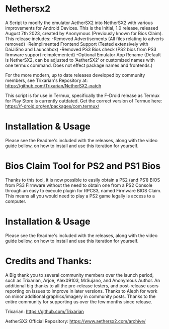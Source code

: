 # Nethersx2

A Script to modify the emulator AetherSX2 into NetherSX2 with various improvements for Android Devices. This is the Initial, 1.0 release, released August 7th 2023, created by Anonymous (Previously known for Bios Claim). This release includes:
-Removed Advertisements (All files relating to adverts removed)
-Reimplimented Frontend Support (Tested extensively with DaiJiSho and Launchbox)
-Removed PS3 Bios check (PS2 bios from PS3 firmware support reimplemented)
-Optional Emulator App Rename (Default is NetherSX2, can be adjusted to ‘AetherSX2’ or customized names with one termux command. Does not effect package names and frontends.)

For the more modern, up to date releases developed by community members, see Trixarian's Repository at: https://github.com/Trixarian/NetherSX2-patch

This script is for use in Termux, specifically the F-Droid release as Termux for Play Store is currently outdated. Get the correct version of Termux here: https://f-droid.org/en/packages/com.termux/

# Installation & Usage

Please see the Readme's included with the releases, along with the video guide bellow, on how to install and use this iteration for yourself.

# Bios Claim Tool for PS2 and PS1 Bios

Thanks to this tool, it is now possible to easily obtain a PS2 (and PS1) BIOS from PS3 Firmware without the need to obtain one from a PS2 Console through an easy to execute plugin for RPCS3, named Firmware BIOS Claim. This means all you would need to play a PS2 game legally is access to a computer.

# Installation & Usage

Please see the Readme's included with the releases, along with the video guide bellow, on how to install and use this iteration for yourself.

# Credits and Thanks:

A Big thank you to several community members over the launch period, such as Trixarian, Arjoe, Alex09103, MrSujano, and Anonymous Author. An additional big thanks to all the pre-release testers, and post-release users reporting on issues to improve in later versions. Thanks to Aleph for work on minor additional graphics/imagery in community posts. Thanks to the entire community for supporting us over the few months since release.

Trixarian: https://github.com/Trixarian

AetherSX2 Official Repository: https://www.aethersx2.com/archive/
